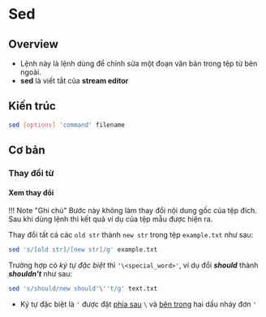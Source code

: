 # Sed

## Overview

- Lệnh này là lệnh dùng để chỉnh sửa một đoạn văn bản trong tệp từ bên ngoài.
- __sed__ là viết tắt của __stream editor__

## Kiến trúc

```bash
sed [options] 'command' filename
```

## Cơ bản

### Thay đổi từ

#### Xem thay đổi

!!! Note "Ghi chú"
    Bước này không làm thay đổi nội dung gốc của tệp đích. Sau khi dùng lệnh thì kết quả ví dụ của tệp mẫu được hiện ra.

Thay đổi tất cả các `old str` thành `new str` trong tệp `example.txt` như sau:

```bash
sed 's/[old str]/[new str]/g' example.txt
```

Trường hợp có _ký tự đặc biệt_ thì `'\<special_word>'`, ví dụ đổi __*should*__ thành __*shouldn't*__ như sau:

```bash
sed 's/should/new should'\''t/g' text.txt
```

- Ký tự đặc biệt là `'` được đặt <u>phía sau</u> `\` và <u>bên trong</u> hai dấu nháy đơn `'`

